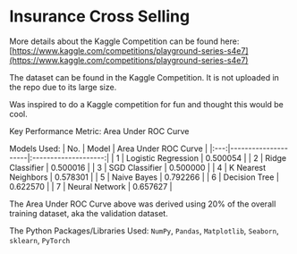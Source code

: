 # Insurance Cross Selling

More details about the Kaggle Competition can be found here: [https://www.kaggle.com/competitions/playground-series-s4e7](https://www.kaggle.com/competitions/playground-series-s4e7)

The dataset can be found in the Kaggle Competition. It is not uploaded in the repo due to its large size.

Was inspired to do a Kaggle competition for fun and thought this would be cool.

Key Performance Metric: Area Under ROC Curve

Models Used:
| No. | Model               | Area Under ROC Curve |
|:---:|---------------------|:--------------------:|
| 1   | Logistic Regression | 0.500054             |
| 2   | Ridge Classifier    | 0.500016             |
| 3   | SGD Classifier      | 0.500000             |
| 4   | K Nearest Neighbors | 0.578301             |
| 5   | Naive Bayes         | 0.792266             |
| 6   | Decision Tree       | 0.622570             |
| 7   | Neural Network      | 0.657627             |

The Area Under ROC Curve above was derived using 20% of the overall training dataset, aka the validation dataset.

The Python Packages/Libraries Used: `NumPy`, `Pandas`, `Matplotlib`, `Seaborn`, `sklearn`, `PyTorch`
